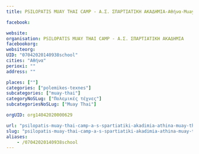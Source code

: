 ```yaml
---
title: PSILOPATIS MUAY THAI CAMP - Α.Σ. ΣΠΑΡΤΙΑΤΙΚΗ ΑΚΑΔΗΜΙΑ-Αθήνα-Muay Thai

facebook:

website:
organisation: PSILOPATIS MUAY THAI CAMP - Α.Σ. ΣΠΑΡΤΙΑΤΙΚΗ ΑΚΑΔΗΜΙΑ
facebookorg:
websiteorg:
UID: "07042020140938school"
cities: "Αθήνα"
perioxi: ""
address: ""

places: [""]
categories: ["polemikes-texnes"]
subcategories: ["muay-thai"]
categoryNoSLug: ["Πολεμικές τέχνες"]
subcategoriesNoSLug: ["Muay Thai"]

orgUID: org14042020000629

url: "psilopatis-muay-thai-camp-a-s-spartiatiki-akadimia-athina-muay-thai/athina//"
slug: "psilopatis-muay-thai-camp-a-s-spartiatiki-akadimia-athina-muay-thai"
aliases:
    - /07042020140938school
---
```





